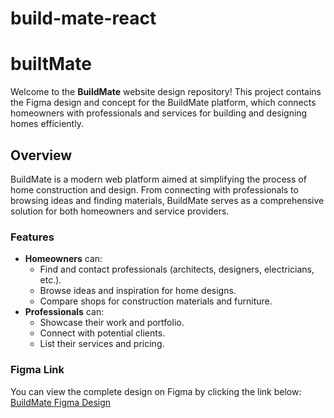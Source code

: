 # build-mate-react
# builtMate

Welcome to the **BuildMate** website design repository! This project contains the Figma design and concept for the BuildMate platform, which connects homeowners with professionals and services for building and designing homes efficiently.

## Overview
BuildMate is a modern web platform aimed at simplifying the process of home construction and design. From connecting with professionals to browsing ideas and finding materials, BuildMate serves as a comprehensive solution for both homeowners and service providers.

### Features
- **Homeowners** can:
  - Find and contact professionals (architects, designers, electricians, etc.).
  - Browse ideas and inspiration for home designs.
  - Compare shops for construction materials and furniture.
- **Professionals** can:
  - Showcase their work and portfolio.
  - Connect with potential clients.
  - List their services and pricing.

### Figma Link
You can view the complete design on Figma by clicking the link below:
[BuildMate Figma Design](https://www.figma.com/design/i4wfloPyppcAjDGdKQtlPe/masterPiece?node-id=0-1&t=L3NMg4ETOBQwxPfa-1)

